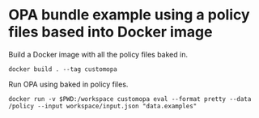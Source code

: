 # OPA bundle example using a policy files based into Docker image

Build a Docker image with all the policy files baked in.
```
docker build . --tag customopa
```

Run OPA using baked in policy files.
```
docker run -v $PWD:/workspace customopa eval --format pretty --data /policy --input workspace/input.json "data.examples"
```